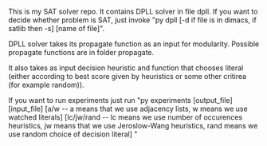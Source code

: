 This is my SAT solver repo. It contains DPLL solver in file dpll. If you want to decide whether problem is SAT, just invoke "py dpll [-d if file is in dimacs, if satlib then -s] [name of file]".

DPLL solver takes its propagate function as an input for modularity. Possible propagate functions are in folder propagate.

It also takes as input decision heuristic and function that chooses literal (either according to best score given by heuristics or some other critirea (for example random)).

If you want to run experiments just run "py experiments [output_file] [input_file] [a/w -- a means that we use adjacency lists, w means we use watched literals] [lc/jw/rand -- lc means we use number of occurences heuristics, jw means that we use Jeroslow-Wang heuristics, rand means we use random choice of decision literal] "
